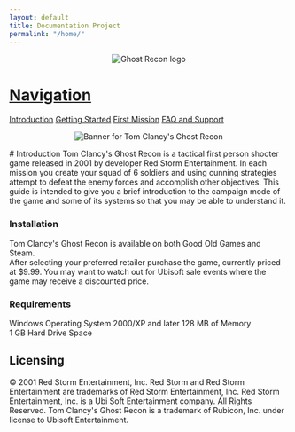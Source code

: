 ```yaml
---
layout: default
title: Documentation Project
permalink: "/home/"
---
```

<link href="../style.css" rel="stylesheet">
<div id="sideBar" class="sidenav">
	<p align="center">
		<img src="../images/ghostreconlogo.png" alt="Ghost Recon logo">
	</p>
	<h1><u>Navigation</u></h1>
	<a href="../home" class="cur">Introduction</a>
	<a href="../getting_started">Getting Started</a>
	<a href="../mission">First Mission</a>
	<a href="../faq">FAQ and Support</a>
</div>
<p align="center">
	<img src="../images/tomclancyboxart.jpg" alt="Banner for Tom Clancy's Ghost Recon" />
</p>
# Introduction
Tom Clancy's Ghost Recon is a tactical first person shooter game released in 2001 by developer 
Red Storm Entertainment. In each mission you create your squad of 6 soldiers and using cunning 
strategies attempt to defeat the enemy forces and accomplish other objectives. This guide is intended 
to give you a brief introduction to the campaign mode of the game and some of its systems so that 
you may be able to understand it.

### Installation
Tom Clancy's Ghost Recon is available on both Good Old Games and Steam.  
After selecting your preferred retailer purchase the game, currently priced at $9.99. You may want to
watch out for Ubisoft sale events where the game may receive a discounted price.
### Requirements
Windows Operating System 2000/XP and later
128 MB of Memory  
1 GB Hard Drive Space  

## Licensing
© 2001 Red Storm Entertainment, Inc. Red Storm and Red Storm Entertainment are trademarks of Red Storm Entertainment, Inc. Red Storm Entertainment, Inc. 
is a Ubi Soft Entertainment company. All Rights Reserved. Tom Clancy's Ghost Recon is a trademark of Rubicon, Inc. under license to Ubisoft Entertainment.